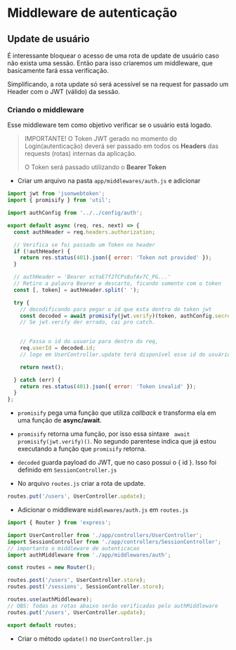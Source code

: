 # Middleware de autenticação

## Update de usuário

É interessante bloquear o acesso de uma rota de update de usuário caso não exista uma sessão. Então para isso criaremos um middleware, que basicamente fará essa verificação.

Simplificando, a rota update só será acessível se na request for passado um Header com o JWT (válido) da sessão.

### Criando o middleware

Esse middleware tem como objetivo verificar se o usuário está logado.

> IMPORTANTE! O Token JWT gerado no momento do Login(autenticação) deverá ser passado em todos os **Headers** das requests (rotas) internas da aplicação. 
> 
> O Token será passado utilizando o **Bearer Token**

- Criar um arquivo na pasta `app/middlewares/auth.js` e adicionar

```js
import jwt from 'jsonwebtoken';
import { promisify } from 'util';

import authConfig from '../../config/auth';

export default async (req, res, next) => {
  const authHeader = req.headers.authorization;

  // Verifica se foi passado um Token no header
  if (!authHeader) {
    return res.status(401).json({ error: 'Token not provided' });
  }

  // authHeader = 'Bearer xcYaE7f2TCPs8ufAv7C_PG...'
  // Retiro a palavra Bearer e descarto, ficando somente com o token
  const [, token] = authHeader.split(' ');

  try {
    // decodificando para pegar o id que esta dentro do token jwt
    const decoded = await promisify(jwt.verify)(token, authConfig.secret);
    // Se jwt.verify der errado, cai pro catch.
    

    // Passa o id do usuario para dentro do req, 
    req.userId = decoded.id;
    // logo em UserController.update terá disponível esse id do usuário em req.userId

    return next();

  } catch (err) {
    return res.status(401).json({ error: 'Token invalid' });
  }
};

```

- `promisify` pega uma função que utiliza *callback* e transforma ela em uma função de **async/await**.
- `promisify` retorna uma função, por isso essa sintaxe ` await promisify(jwt.verify)()`. No segundo parentese indica que já estou executando a função que `promisify` retorna.
- `decoded` guarda payload do JWT, que no caso possui o { id }. Isso foi definido em `SessionController.js`



- No arquivo `routes.js` criar a rota de update.
```js
routes.put('/users', UserController.update);
```
- Adicionar o middleware `middlewares/auth.js` em `routes.js`

```js
import { Router } from 'express';

import UserController from './app/controllers/UserController';
import SessionController from './app/controllers/SessionController';
// importanto o middleware de autenticacao
import authMiddleware from './app/middlewares/auth';

const routes = new Router();

routes.post('/users', UserController.store);
routes.post('/sessions', SessionController.store);

routes.use(authMiddleware);
// OBS: Todas as rotas abaixo serão verificadas pelo authMiddleware
routes.put('/users', UserController.update);

export default routes;


```

- Criar o método `update()` no `UserController.js`